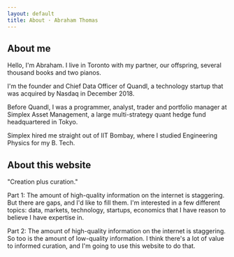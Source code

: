 ```yaml
---
layout: default
title: About · Abraham Thomas
---
```

## About me

Hello, I'm Abraham.  I live in Toronto with my partner, our offspring, several thousand books and two pianos.  

I'm the founder and Chief Data Officer of Quandl, a technology startup that was acquired by Nasdaq in December 2018.  <!-- You can read more about Quandl here. -->

Before Quandl, I was a programmer, analyst, trader and portfolio manager at Simplex Asset Management, a large multi-strategy quant hedge fund headquartered in Tokyo.  <!-- Here are some thoughts on trading, risk, decisions and outcomes. -->

Simplex hired me straight out of IIT Bombay, where I studied Engineering Physics for my B. Tech.  <!-- While at IIT-B, I spent a lot of time on extra-curricular activities: trivia quizzing, debate, drama, writing and editing.  I also started a poetry mailing list and website that was quite popular. --> 


## About this website

"Creation plus curation."

Part 1: The amount of high-quality information on the internet is staggering.  But there are gaps, and I'd like to fill them.  I'm interested in a few different topics: data, markets, technology, startups, economics that I have reason to believe I have expertise in.

Part 2: The amount of high-quality information on the internet is staggering.  So too is the amount of low-quality information.  I think there's a lot of value to informed curation, and I'm going to use this website to do that.
